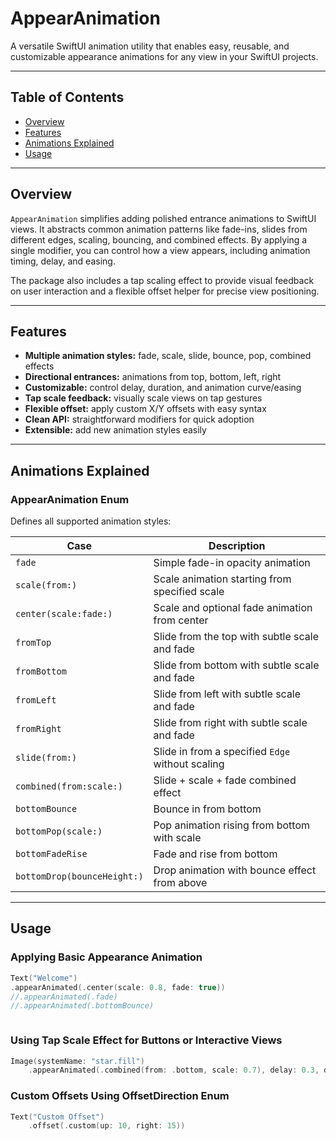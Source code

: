 # AppearAnimation

A versatile SwiftUI animation utility that enables easy, reusable, and customizable appearance animations for any view in your SwiftUI projects.

---

## Table of Contents

- [Overview](#overview)  
- [Features](#features)  
- [Animations Explained](#animations-explained)  
- [Usage](#usage)  

---

## Overview

`AppearAnimation` simplifies adding polished entrance animations to SwiftUI views. It abstracts common animation patterns like fade-ins, slides from different edges, scaling, bouncing, and combined effects. By applying a single modifier, you can control how a view appears, including animation timing, delay, and easing.

The package also includes a tap scaling effect to provide visual feedback on user interaction and a flexible offset helper for precise view positioning.

---

## Features

- **Multiple animation styles:** fade, scale, slide, bounce, pop, combined effects  
- **Directional entrances:** animations from top, bottom, left, right  
- **Customizable:** control delay, duration, and animation curve/easing  
- **Tap scale feedback:** visually scale views on tap gestures  
- **Flexible offset:** apply custom X/Y offsets with easy syntax  
- **Clean API:** straightforward modifiers for quick adoption  
- **Extensible:** add new animation styles easily  

---

## Animations Explained

### AppearAnimation Enum

Defines all supported animation styles:

| Case                    | Description                                                  |
|-------------------------|--------------------------------------------------------------|
| `fade`                  | Simple fade-in opacity animation                             |
| `scale(from:)`          | Scale animation starting from specified scale               |
| `center(scale:fade:)`   | Scale and optional fade animation from center                |
| `fromTop`               | Slide from the top with subtle scale and fade               |
| `fromBottom`            | Slide from bottom with subtle scale and fade                |
| `fromLeft`              | Slide from left with subtle scale and fade                  |
| `fromRight`             | Slide from right with subtle scale and fade                 |
| `slide(from:)`          | Slide in from a specified `Edge` without scaling            |
| `combined(from:scale:)` | Slide + scale + fade combined effect                         |
| `bottomBounce`          | Bounce in from bottom                                        |
| `bottomPop(scale:)`     | Pop animation rising from bottom with scale                  |
| `bottomFadeRise`        | Fade and rise from bottom                                    |
| `bottomDrop(bounceHeight:)` | Drop animation with bounce effect from above              |

---

## Usage

### Applying Basic Appearance Animation

```swift
Text("Welcome")
.appearAnimated(.center(scale: 0.8, fade: true))
//.appearAnimated(.fade) 
//.appearAnimated(.bottomBounce)



```
### Using Tap Scale Effect for Buttons or Interactive Views
```swift
Image(systemName: "star.fill")
    .appearAnimated(.combined(from: .bottom, scale: 0.7), delay: 0.3, duration: 0.6, curve: .easeOut)
```

### Custom Offsets Using OffsetDirection Enum
```swift
Text("Custom Offset")
    .offset(.custom(up: 10, right: 15))
```




